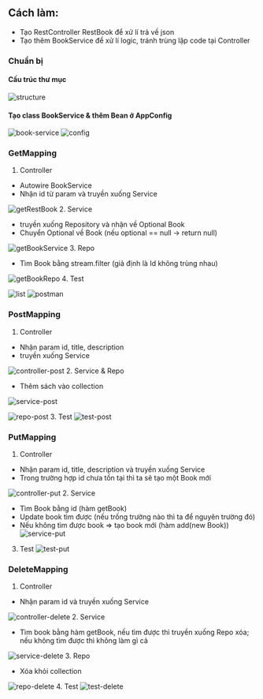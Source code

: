 ## Cách làm:
- Tạo RestController RestBook để xử lí trả về json
- Tạo thêm BookService để xử lí logic, tránh trùng lặp code tại Controller
### Chuẩn bị
#### Cấu trúc thư mục
![structure](screenshots/structure.png)
#### Tạo class BookService & thêm Bean ở AppConfig
![book-service](screenshots/book-service.png)
![config](screenshots/config.png)

### GetMapping
1. Controller
- Autowire BookService
- Nhận id từ param và truyền xuống Service

![getRestBook](screenshots/getRestBook.png)
2. Service
- truyền xuống Repository và nhận về Optional Book
- Chuyển Optional<Book> về Book (nếu optional == null -> return null)

![getBookService](screenshots/getBookService.png)
3. Repo
- Tìm Book bằng stream.filter (giả định là Id không trùng nhau)

![getBookRepo](screenshots/get-book-repo.png)
4. Test

![list](screenshots/book-list.png)
![postman](screenshots/postman-get.png)
### PostMapping
1. Controller
- Nhận param id, title, description
- truyền xuống Service

![controller-post](screenshots/controller-post.png)
2. Service & Repo
- Thêm sách vào collection

![service-post](screenshots/service-post.png)

![repo-post](screenshots/repo-post.png)
3. Test
![test-post](screenshots/test-post.png)

### PutMapping
1. Controller
- Nhận param id, title, description và truyền xuống Service 
- Trong trường hợp id chưa tồn tại thì ta sẽ tạo một Book mới

![controller-put](screenshots/controller-put.png)
2. Service
- Tìm Book bằng id (hàm getBook)
- Update book tìm được (nếu trống trường nào thì ta để nguyên trường đó)
- Nếu không tìm được book => tạo book mới (hàm add(new Book))
![service-put](screenshots/service-put.png)
3. Test
![test-put](screenshots/test-put.png)
### DeleteMapping
1. Controller
- Nhận param id và truyền xuống Service

![controller-delete](screenshots/controller-delete.png)
2. Service
- Tìm book bằng hàm getBook, nếu tìm được thì truyền xuống Repo xóa; nếu không tìm được thì không làm gì cả

![service-delete](screenshots/service-delete.png)
3. Repo
- Xóa khỏi collection

![repo-delete](screenshots/repo-delete.png)
4. Test
![test-delete](screenshots/test-delete.png)

